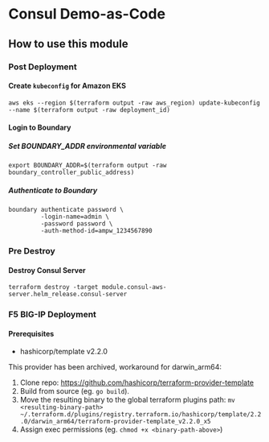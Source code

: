 # Consul Demo-as-Code

## How to use this module

### Post Deployment
#### Create `kubeconfig` for Amazon EKS
```shell
aws eks --region $(terraform output -raw aws_region) update-kubeconfig --name $(terraform output -raw deployment_id)
```

#### Login to Boundary
##### Set BOUNDARY_ADDR environmental variable
```shell
export BOUNDARY_ADDR=$(terraform output -raw boundary_controller_public_address)
```
##### Authenticate to Boundary
```shell
boundary authenticate password \
         -login-name=admin \
         -password password \
         -auth-method-id=ampw_1234567890
```

### Pre Destroy
#### Destroy Consul Server
```shell
terraform destroy -target module.consul-aws-server.helm_release.consul-server
```

### F5 BIG-IP Deployment
#### Prerequisites
* hashicorp/template v2.2.0

This provider has been archived, workaround for darwin_arm64:

1. Clone repo: https://github.com/hashicorp/terraform-provider-template
2. Build from source (eg. `go build`).
3. Move the resulting binary to the global terraform plugins path: `mv <resulting-binary-path> ~/.terraform.d/plugins/registry.terraform.io/hashicorp/template/2.2.0/darwin_arm64/terraform-provider-template_v2.2.0_x5`
4. Assign exec permissions (eg. `chmod +x <binary-path-above>`)